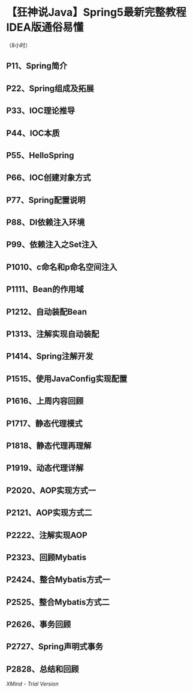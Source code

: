 # 【狂神说Java】Spring5最新完整教程IDEA版通俗易懂
（8小时）

## P11、Spring简介

## P22、Spring组成及拓展

## P33、IOC理论推导

## P44、IOC本质

## P55、HelloSpring

## P66、IOC创建对象方式

## P77、Spring配置说明

## P88、DI依赖注入环境

## P99、依赖注入之Set注入

## P1010、c命名和p命名空间注入

## P1111、Bean的作用域

## P1212、自动装配Bean

## P1313、注解实现自动装配

## P1414、Spring注解开发

## P1515、使用JavaConfig实现配置

## P1616、上周内容回顾

## P1717、静态代理模式

## P1818、静态代理再理解

## P1919、动态代理详解

## P2020、AOP实现方式一

## P2121、AOP实现方式二

## P2222、注解实现AOP

## P2323、回顾Mybatis

## P2424、整合Mybatis方式一

## P2525、整合Mybatis方式二

## P2626、事务回顾

## P2727、Spring声明式事务

## P2828、总结和回顾

*XMind - Trial Version*